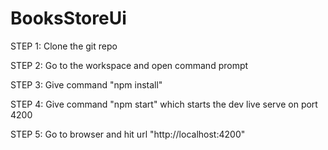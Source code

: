 # BooksStoreUi

STEP 1:
Clone the git repo

STEP 2:
Go to the workspace and open command prompt

STEP 3:
Give command "npm install" 

STEP 4:
Give command "npm start" which starts the dev live serve on port 4200

STEP 5:
Go to browser and hit url "http://localhost:4200"
